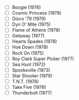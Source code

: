- [ ] Boogie (1976)
- [ ] Cosmic Princess (1979)
- [ ] Disco '79 (1979)
- [ ] Dyn O' Mite (1975)
- [ ] Flame of Athens (1978)
- [ ] Getaway (1977)
- [ ] Hearts Spades (1978)
- [ ] Hoe Down (1978)
- [ ] Rock On (1975)
- [ ] Roy Clark Super Picker (1977)
- [ ] Sea Hunt (1972)
- [ ] Spooksville (1973)
- [ ] Star Shooter (1979)
- [ ] T.N.T. (1976)
- [ ] Take Five (1978)
- [ ] Thunderbolt (1977)
